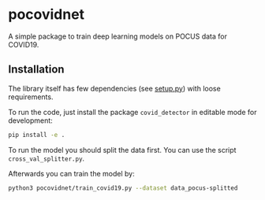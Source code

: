 # pocovidnet

A simple package to train deep learning models on POCUS data for COVID19.

## Installation

The library itself has few dependencies (see [setup.py](setup.py)) with loose requirements. 

To run the code, just install the package `covid_detector` in editable mode for development:

```sh
pip install -e .
```

To run the model you should split the data first. You can use the script `cross_val_splitter.py`.

Afterwards you can train the model by:
```sh
python3 pocovidnet/train_covid19.py --dataset data_pocus-splitted
```
